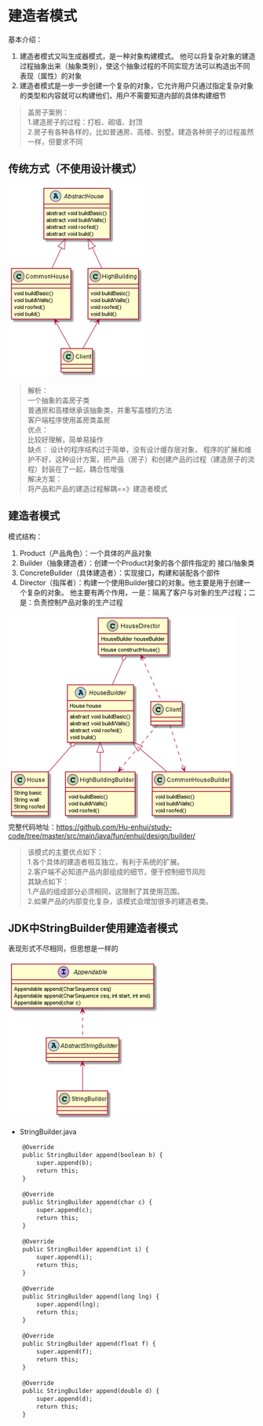 # 建造者模式
基本介绍：       
1. 建造者模式又叫生成器模式，是一种对象构建模式。
他可以将复杂对象的建造过程抽象出来（抽象类别），使这个抽象过程的不同实现方法可以构造出不同表现（属性）的对象
2. 建造者模式是一步一步创建一个复杂的对象，它允许用户只通过指定复杂对象的类型和内容就可以构建他们，用户不需要知道内部的具体构建细节

> 盖房子案例：    
1.建造房子的过程：打桩、砌墙、封顶          
2.房子有各种各样的，比如普通房、高楼、别墅。建造各种房子的过程虽然一样，但要求不同      

## 传统方式（不使用设计模式）

![Alt](./img/传统方式.png) 

> 解析：       
一个抽象的盖房子类       
普通房和高楼继承该抽象类，并重写盖楼的方法       
客户端程序使用盖房类盖房            
优点：     
比较好理解，简单易操作         
缺点：
设计的程序结构过于简单，没有设计缓存层对象，
程序的扩展和维护不好，这种设计方案，把产品（房子）和创建产品的过程（建造房子的流程）封装在了一起，耦合性增强              
解决方案：           
将产品和产品的建造过程解耦==》建造者模式

## 建造者模式

模式结构：       
1. Product（产品角色）：一个具体的产品对象
2. Builder（抽象建造者）：创建一个Product对象的各个部件指定的 接口/抽象类
3. ConcreteBuilder（具体建造者）：实现接口，构建和装配各个部件
4. Director（指挥者）：构建一个使用Builder接口的对象。他主要是用于创建一个复杂的对象。
他主要有两个作用，一是：隔离了客户与对象的生产过程；二是：负责控制产品对象的生产过程

![Alt](./img/建造者模式.png)         
完整代码地址：https://github.com/Hu-enhui/study-code/tree/master/src/main/java/fun/enhui/design/builder/

> 该模式的主要优点如下：       
1.各个具体的建造者相互独立，有利于系统的扩展。      
2.客户端不必知道产品内部组成的细节，便于控制细节风险     
其缺点如下：      
1.产品的组成部分必须相同，这限制了其使用范围。        
2.如果产品的内部变化复杂，该模式会增加很多的建造者类。

  
## JDK中StringBuilder使用建造者模式
表现形式不尽相同，但思想是一样的        

![Alt](./img/StringBuilder中的建造者.png)      

- StringBuilder.java    

```puml
    @Override
    public StringBuilder append(boolean b) {
        super.append(b);
        return this;
    }

    @Override
    public StringBuilder append(char c) {
        super.append(c);
        return this;
    }

    @Override
    public StringBuilder append(int i) {
        super.append(i);
        return this;
    }

    @Override
    public StringBuilder append(long lng) {
        super.append(lng);
        return this;
    }

    @Override
    public StringBuilder append(float f) {
        super.append(f);
        return this;
    }

    @Override
    public StringBuilder append(double d) {
        super.append(d);
        return this;
    }

```

